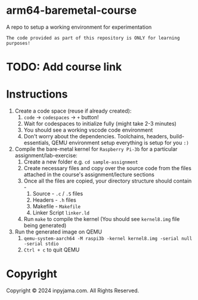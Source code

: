 # arm64-baremetal-course
A repo to setup a working environment for experimentation

```
The code provided as part of this repository is ONLY for learning purposes!
```

# TODO: Add course link

# Instructions

1. Create a code space (reuse if already created):
    1. `code` -> `codespaces` -> `+` button!
    2. Wait for codespaces to initialize fully (might take 2-3 minutes)
    3. You should see a working vscode code environment
    4. Don't worry about the dependencies. Toolchains, headers, build-essentials, QEMU environment setup everything is setup for you `:)`
2. Compile the bare-metal kernel for `Raspberry Pi-3b` for a particular assignment/lab-exercise:
    1. Create a new folder e.g. `cd sample-assignment`
    2. Create necessary files and copy over the source code from the files attached in the course's assignment/lecture sections
    3. Once all the files are copied, your directory structure should contain - 
       1. Source - `.c` / `.S` files
       2. Headers - `.h` files
       3. Makefile - `Makefile`
       4. Linker Script `linker.ld`
    4. Run `make` to compile the kernel (You should see `kernel8.img` file being generated)
3. Run the generated image on QEMU
    1. `qemu-system-aarch64 -M raspi3b -kernel kernel8.img -serial null -serial stdio`
    2. `Ctrl + c` to quit QEMU

# Copyright

Copyright © 2024 inpyjama.com. All Rights Reserved.